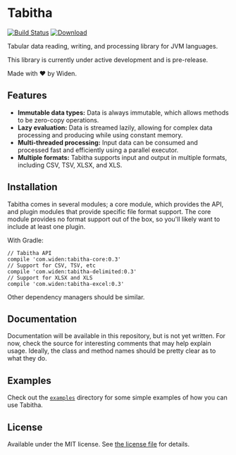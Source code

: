 # Tabitha

[![Build Status](https://img.shields.io/travis/Widen/tabitha.svg)](https://travis-ci.org/Widen/tabitha)
[![Download](https://api.bintray.com/packages/widen/oss/tabitha/images/download.svg)](https://bintray.com/widen/oss/tabitha/_latestVersion)

Tabular data reading, writing, and processing library for JVM languages.

This library is currently under active development and is pre-release.

Made with :heart: by Widen.

## Features

- **Immutable data types:** Data is always immutable, which allows methods to be zero-copy operations.
- **Lazy evaluation:** Data is streamed lazily, allowing for complex data processing and producing while using constant memory.
- **Multi-threaded processing:** Input data can be consumed and processed fast and efficiently using a parallel executor.
- **Multiple formats:** Tabitha supports input and output in multiple formats, including CSV, TSV, XLSX, and XLS.

## Installation

Tabitha comes in several modules; a core module, which provides the API, and plugin modules that provide specific file format support. The core module provides no format support out of the box, so you'll likely want to include at least one plugin.

With Gradle:

```
// Tabitha API
compile 'com.widen:tabitha-core:0.3'
// Support for CSV, TSV, etc
compile 'com.widen:tabitha-delimited:0.3'
// Support for XLSX and XLS
compile 'com.widen:tabitha-excel:0.3'
```

Other dependency managers should be similar.

## Documentation

Documentation will be available in this repository, but is not yet written. For now, check the source for interesting comments that may help explain usage. Ideally, the class and method names should be pretty clear as to what they do.

## Examples

Check out the [`examples`](examples) directory for some simple examples of how you can use Tabitha.

## License

Available under the MIT license. See [the license file](LICENSE.md) for details.
